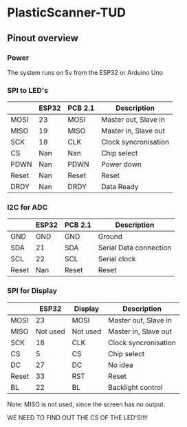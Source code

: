 # PlasticScanner-TUD

## Pinout overview
### Power
The system runs on 5v from the ESP32 or Arduino Uno


### SPI to LED's
|           | ESP32   | PCB 2.1     | Description                   | 
| --------- | ------- |  ---------- | ----------------------------- |
| MOSI      | 23      | MOSI        | Master out, Slave in          | 
| MISO      | 19      | MISO        | Master in, Slave out          | 
| SCK       | 18      | CLK         | Clock syncronisation          |       
| CS        | Nan     | Nan         | Chip select                   | 
| PDWN      | Nan     | PDWN        | Power down                    | 
| Reset     | Nan     | Reset       | Reset                         | 
| DRDY      | Nan     | DRDY        | Data Ready                    | 


### I2C for ADC
|       | ESP32 | PCB 2.1    | Description                   | 
| ----- | ----- | ---------- | ----------------------------- |
| GND   | GND   | GND        | Ground                        | 
| SDA   | 21    | SDA        | Serial Data connection        | 
| SCL   | 22    | SCL        | Serial clock                  | 
| Reset | Nan   | Reset      | Reset                         | 


### SPI for Display
|           | ESP32   | Display     | Description                   | 
| --------- | ------- |  ---------- | ----------------------------- |
| MOSI      | 23      | MOSI        | Master out, Slave in          | 
| MISO      | Not used | Not used   | Master in, Slave out          | 
| SCK       | 18      | CLK         | Clock syncronisation          |       
| CS        | 5       | CS          | Chip select                   | 
| DC        | 27      | DC          | No idea                       | 
| Reset     | 33      | RST         | Reset                         | 
| BL        | 22      | BL          | Backlight control             | 

Note: MISO is not used, since the screen has no output.

WE NEED TO FIND OUT THE CS OF THE LED'S!!!!  


